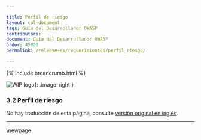 ```yaml
---

title: Perfil de riesgo
layout: col-document
tags: Guía del Desarrollador OWASP
contributors:
document: Guía del Desarrollador OWASP
order: 45020
permalink: /release-es/requerimientos/perfil_riesgo/

---
```


{% include breadcrumb.html %}

<style type="text/css">
.image-right {
  height: 180px;
  display: block;
  margin-left: auto;
  margin-right: auto;
  float: right;
}
</style>

![WIP logo](../../../assets/images/dg_wip.png "Trabajo en curso"){: .image-right }

### 3.2 Perfil de riesgo

No hay traducción de esta página, consulte [versión original en inglés][release0502].

----

[release0502]: https://github.com/OWASP/www-project-developer-guide/blob/main/release/05-requirements/02-risk.md

\newpage
